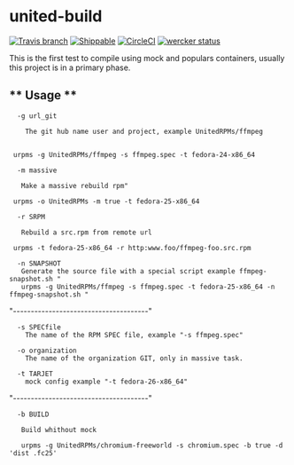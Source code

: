 # united-build

[![Travis branch](https://img.shields.io/travis/rust-lang/rust/master.svg?style=flat-square)](https://travis-ci.org/kuboosoft/united-build)
[![Shippable](https://img.shields.io/shippable/5444c5ecb904a4b21567b0ff.svg?style=flat-square)](https://app.shippable.com/projects/582ce4db2bbf381000df99f3)
[![CircleCI](https://circleci.com/gh/kuboosoft/united-build.svg?style=svg)](https://circleci.com/gh/kuboosoft/united-build)
[![wercker status](https://app.wercker.com/status/507dabc6a9f204010ba0693770a20639/m/master "wercker status")](https://app.wercker.com/project/byKey/507dabc6a9f204010ba0693770a20639)

This is the first test to compile using mock and populars containers, usually this project is in a primary phase.


## ** Usage **

```
  -g url_git

    The git hub name user and project, example UnitedRPMs/ffmpeg


 urpms -g UnitedRPMs/ffmpeg -s ffmpeg.spec -t fedora-24-x86_64

```


```
  -m massive

   Make a massive rebuild rpm"

 urpms -o UnitedRPMs -m true -t fedora-25-x86_64

```

```
  -r SRPM

   Rebuild a src.rpm from remote url

 urpms -t fedora-25-x86_64 -r http:www.foo/ffmpeg-foo.src.rpm 

```

```
  -n SNAPSHOT
   Generate the source file with a special script example ffmpeg-snapshot.sh "
   urpms -g UnitedRPMs/ffmpeg -s ffmpeg.spec -t fedora-25-x86_64 -n ffmpeg-snapshot.sh "
```

"--------------------------------------"
```
  -s SPECfile
    The name of the RPM SPEC file, example "-s ffmpeg.spec"
```

```
  -o organization
    The name of the organization GIT, only in massive task.
```

```
  -t TARJET
    mock config example "-t fedora-26-x86_64"
```

"--------------------------------------"

```
  -b BUILD

   Build whithout mock

   urpms -g UnitedRPMs/chromium-freeworld -s chromium.spec -b true -d 'dist .fc25'

```

